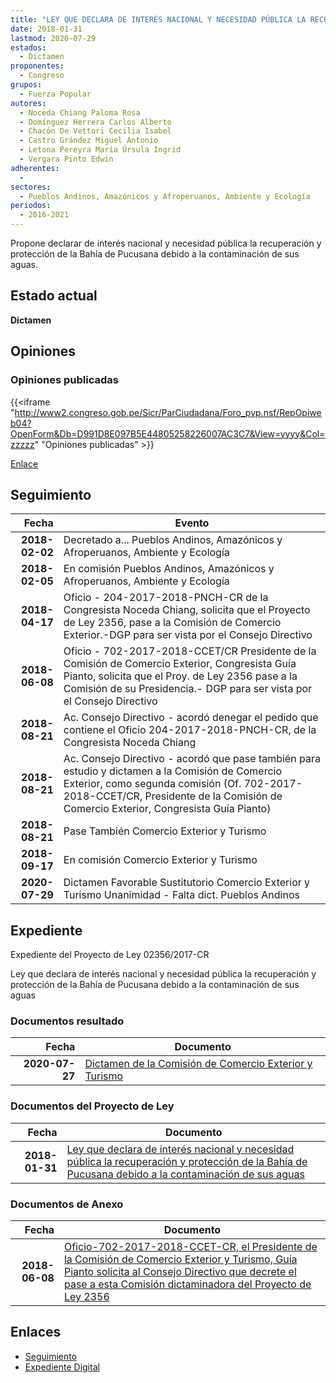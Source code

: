 ```yaml
---
title: "LEY QUE DECLARA DE INTERÉS NACIONAL Y NECESIDAD PÚBLICA LA RECUPERACIÓN Y PROTECCIÓN DE LA BAHÍA DE PUCUSANA DEBIDO A LA CONTAMINACIÓN DE SUS AGUAS"
date: 2018-01-31
lastmod: 2020-07-29
estados: 
  - Dictamen
proponentes: 
  - Congreso
grupos: 
  - Fuerza Popular
autores: 
  - Noceda Chiang Paloma Rosa
  - Domínguez Herrera Carlos Alberto
  - Chacón De Vettori Cecilia Isabel
  - Castro Grández Miguel Antonio
  - Letona Pereyra María Úrsula Ingrid
  - Vergara Pinto Edwin
adherentes: 
  - 
sectores: 
  - Pueblos Andinos, Amazónicos y Afroperuanos, Ambiente y Ecología
periodos: 
  - 2016-2021
---
```


Propone declarar de interés nacional y necesidad pública la recuperación y protección de la Bahía de Pucusana debido a la contaminación de sus aguas.


## Estado actual

**Dictamen**

## Opiniones

### Opiniones publicadas

{{<iframe "http://www2.congreso.gob.pe/Sicr/ParCiudadana/Foro_pvp.nsf/RepOpiweb04?OpenForm&Db=D991D8E097B5E44805258226007AC3C7&View=yyyy&Col=zzzzz" "Opiniones publicadas" >}}

[Enlace](http://www2.congreso.gob.pe/Sicr/ParCiudadana/Foro_pvp.nsf/RepOpiweb04?OpenForm&Db=D991D8E097B5E44805258226007AC3C7&View=yyyy&Col=zzzzz)

## Seguimiento

| Fecha | Evento |
|------:|--------|
| **2018-02-02** | Decretado a... Pueblos Andinos, Amazónicos y Afroperuanos, Ambiente y Ecología|
| **2018-02-05** | En comisión Pueblos Andinos, Amazónicos y Afroperuanos, Ambiente y Ecología|
| **2018-04-17** | Oficio - 204-2017-2018-PNCH-CR de la Congresista Noceda Chiang, solicita que el Proyecto de Ley 2356, pase a la Comisión de Comercio Exterior.-DGP para ser vista por el Consejo Directivo|
| **2018-06-08** | Oficio - 702-2017-2018-CCET/CR Presidente de la Comisión de Comercio Exterior, Congresista Guía Pianto, solicita que el Proy. de Ley 2356 pase a la Comisión de su Presidencia.- DGP para ser vista por el Consejo Directivo|
| **2018-08-21** | Ac. Consejo Directivo - acordó denegar el pedido que contiene el Oficio 204-2017-2018-PNCH-CR, de la Congresista Noceda Chiang|
| **2018-08-21** | Ac. Consejo Directivo - acordó que pase también para estudio y dictamen a la Comisión de Comercio Exterior, como segunda comisión (Of. 702-2017-2018-CCET/CR, Presidente de la Comisión de Comercio Exterior, Congresista Guía Pianto)|
| **2018-08-21** | Pase También Comercio Exterior y Turismo|
| **2018-09-17** | En comisión Comercio Exterior y Turismo|
| **2020-07-29** | Dictamen Favorable Sustitutorio Comercio Exterior y Turismo Unanimidad - Falta dict. Pueblos Andinos|


## Expediente

Expediente del Proyecto de Ley 02356/2017-CR

Ley que declara de interés nacional y necesidad pública la recuperación y protección de la Bahía de Pucusana debido a la contaminación de sus aguas


### Documentos resultado

| Fecha | Documento |
|------:|--------|
| **2020-07-27** | [Dictamen de la Comisión de Comercio Exterior y Turismo](http://www.leyes.congreso.gob.pe/Documentos/2016_2021/Dictamenes/Proyectos_de_Ley/02356DC03MAY20200727.pdf) |

### Documentos del Proyecto de Ley

| Fecha | Documento |
|------:|--------|
| **2018-01-31** | [Ley que declara de interés nacional y necesidad pública la recuperación y protección de la Bahía de Pucusana debido a la contaminación de sus aguas](http://www.leyes.congreso.gob.pe/Documentos/2016_2021/Proyectos_de_Ley_y_de_Resoluciones_Legislativas/PL0235620180131.pdf) |

### Documentos de Anexo

| Fecha | Documento |
|------:|--------|
| **2018-06-08** | [Oficio-702-2017-2018-CCET-CR, el Presidente de la Comisión de Comercio Exterior y Turismo, Guía Pianto solicita al Consejo Directivo que decrete el pase a esta Comisión dictaminadora del Proyecto de Ley 2356](http://www.leyes.congreso.gob.pe/Documentos/2016_2021/Oficios/Comisiones_Ordinarias/OFICIO-702-2017-2018-CCET-CR.PDF) |

## Enlaces 

- [Seguimiento](http://www2.congreso.gob.pe/Sicr/TraDocEstProc/CLProLey2016.nsf/f7fff46988ca05b1052578e100829cc7/1220cc7f6e25caf305258226007c4f1b?OpenDocument)
- [Expediente Digital](http://www2.congreso.gob.pe/Sicr/TraDocEstProc/CLProLey2016.nsf/f7fff46988ca05b1052578e100829cc7/1220cc7f6e25caf305258226007c4f1b?OpenDocument&Click=05257FB7005EB655.eb71d0cf91d8294e05256cdf006b5706/$Body/0.1C6C)
